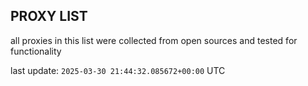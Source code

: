## PROXY LIST

all proxies in this list were collected from open sources and tested for functionality

last update: `2025-03-30 21:44:32.085672+00:00` UTC